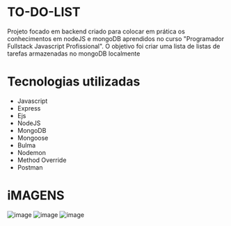 # TO-DO-LIST

Projeto focado em backend criado para colocar em prática os conhecimentos em nodeJS e mongoDB aprendidos no curso "Programador Fullstack Javascript Profissional".
O objetivo foi criar uma lista de listas de tarefas armazenadas no mongoDB localmente

# Tecnologias utilizadas

- Javascript
- Express
- Ejs
- NodeJS
- MongoDB
- Mongoose
- Bulma
- Nodemon
- Method Override
- Postman

# iMAGENS
![image](https://user-images.githubusercontent.com/98918812/157358333-a80d660a-3188-414c-bbca-32760c79aee3.png)
![image](https://user-images.githubusercontent.com/98918812/157358374-316e0b64-e262-4706-ae05-b4a176278d7f.png)
![image](https://user-images.githubusercontent.com/98918812/157358255-b13ec23b-ce9e-4dd0-84da-58d9aa51d0d0.png)
